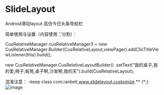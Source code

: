 # SlideLayout
Android滑动layout
高仿今日头条导航栏

简单使用与设置（内容使用 ','分割）：

CusRelativeManager cusRelativeManager3 = 
new CusRelativeManager.Builder(CusRelativeLayout,viewPager).addClicTitleViewListener(this).build();

 new CusRelativeManager.CusRelativeLayoutBuilder()
               .setText("我的桌子,我的爱,椅子,板凳,桌子啊,沙发啊,我的天").build(CusRelativeLayout);




混淆注意： -keep class com.ranbell,www.slidelayout.customize.** {*;}
![image](https://github.com/RookieForMingge/LabelForWidAndHei/blob/master/1.png?raw=true)
